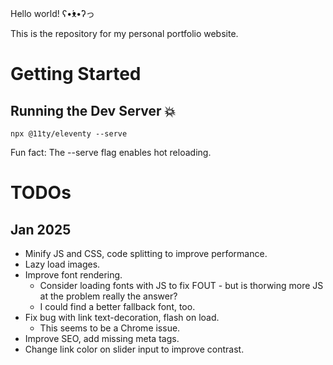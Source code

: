 Hello world! ʕ•́ᴥ•̀ʔっ

This is the repository for my personal portfolio website.

# Getting Started

## Running the Dev Server :boom:

```npx @11ty/eleventy --serve```

Fun fact: The --serve flag enables hot reloading. 

# TODOs
## Jan 2025
- Minify JS and CSS, code splitting to improve performance.
- Lazy load images.
- Improve font rendering.
  - Consider loading fonts with JS to fix FOUT - but is thorwing more JS at the problem really the answer?
  - I could find a better fallback font, too.
- Fix bug with link text-decoration, flash on load.
  - This seems to be a Chrome issue.
- Improve SEO, add missing meta tags.
- Change link color on slider input to improve contrast.